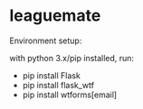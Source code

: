 # leaguemate

Environment setup:

with python 3.x/pip installed, run:
- pip install Flask
- pip install flask_wtf
- pip install wtforms[email]